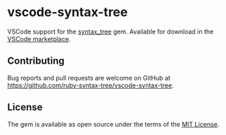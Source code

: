 # vscode-syntax-tree

VSCode support for the [syntax_tree](https://github.com/ruby-syntax-tree/syntax_tree) gem. Available for download in the [VSCode marketplace](https://marketplace.visualstudio.com/items?itemName=ruby-syntax-tree.vscode-syntax-tree).

## Contributing

Bug reports and pull requests are welcome on GitHub at https://github.com/ruby-syntax-tree/vscode-syntax-tree.

## License

The gem is available as open source under the terms of the [MIT License](https://opensource.org/licenses/MIT).
